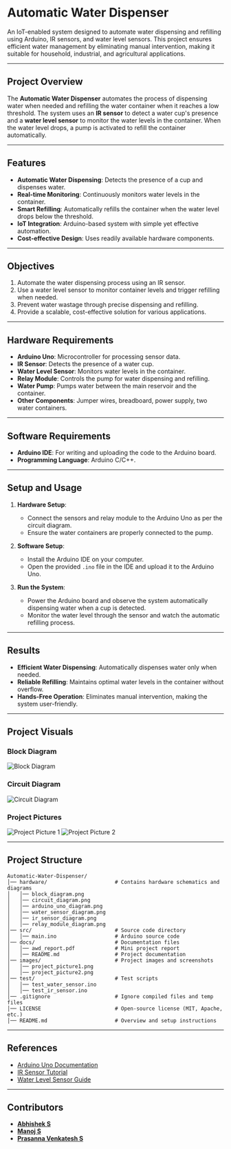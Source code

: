# Automatic Water Dispenser

An IoT-enabled system designed to automate water dispensing and refilling using Arduino, IR sensors, and water level sensors. This project ensures efficient water management by eliminating manual intervention, making it suitable for household, industrial, and agricultural applications.

---

## Project Overview

The **Automatic Water Dispenser** automates the process of dispensing water when needed and refilling the water container when it reaches a low threshold. The system uses an **IR sensor** to detect a water cup's presence and a **water level sensor** to monitor the water levels in the container. When the water level drops, a pump is activated to refill the container automatically.

---

## Features

- **Automatic Water Dispensing**: Detects the presence of a cup and dispenses water.
- **Real-time Monitoring**: Continuously monitors water levels in the container.
- **Smart Refilling**: Automatically refills the container when the water level drops below the threshold.
- **IoT Integration**: Arduino-based system with simple yet effective automation.
- **Cost-effective Design**: Uses readily available hardware components.

---

## Objectives

1. Automate the water dispensing process using an IR sensor.
2. Use a water level sensor to monitor container levels and trigger refilling when needed.
3. Prevent water wastage through precise dispensing and refilling.
4. Provide a scalable, cost-effective solution for various applications.

---

## Hardware Requirements

- **Arduino Uno**: Microcontroller for processing sensor data.
- **IR Sensor**: Detects the presence of a water cup.
- **Water Level Sensor**: Monitors water levels in the container.
- **Relay Module**: Controls the pump for water dispensing and refilling.
- **Water Pump**: Pumps water between the main reservoir and the container.
- **Other Components**: Jumper wires, breadboard, power supply, two water containers.

---

## Software Requirements

- **Arduino IDE**: For writing and uploading the code to the Arduino board.
- **Programming Language**: Arduino C/C++.

---

## Setup and Usage

1. **Hardware Setup**:
   - Connect the sensors and relay module to the Arduino Uno as per the circuit diagram.
   - Ensure the water containers are properly connected to the pump.

2. **Software Setup**:
   - Install the Arduino IDE on your computer.
   - Open the provided `.ino` file in the IDE and upload it to the Arduino Uno.

3. **Run the System**:
   - Power the Arduino board and observe the system automatically dispensing water when a cup is detected.
   - Monitor the water level through the sensor and watch the automatic refilling process.

---

## Results

- **Efficient Water Dispensing**: Automatically dispenses water only when needed.
- **Reliable Refilling**: Maintains optimal water levels in the container without overflow.
- **Hands-Free Operation**: Eliminates manual intervention, making the system user-friendly.

---

## Project Visuals

### Block Diagram
![Block Diagram](images/Block_Diagram.png)

### Circuit Diagram
![Circuit Diagram](images/Circuit_Diagram.png)

### Project Pictures
![Project Picture 1](images/Project_Picture_1.png)
![Project Picture 2](images/Project_Picture_2.png)

---

## Project Structure

```
Automatic-Water-Dispenser/
│── hardware/                      # Contains hardware schematics and diagrams
│   │── block_diagram.png
│   │── circuit_diagram.png
│   │── arduino_uno_diagram.png
│   │── water_sensor_diagram.png
│   │── ir_sensor_diagram.png
│   │── relay_module_diagram.png
│── src/                           # Source code directory
│   │── main.ino                   # Arduino source code
│── docs/                          # Documentation files
│   │── awd_report.pdf             # Mini project report
│   │── README.md                  # Project documentation
│── images/                        # Project images and screenshots
│   │── project_picture1.png
│   │── project_picture2.png
│── test/                          # Test scripts
│   │── test_water_sensor.ino
│   │── test_ir_sensor.ino
│── .gitignore                     # Ignore compiled files and temp files
│── LICENSE                        # Open-source license (MIT, Apache, etc.)
│── README.md                      # Overview and setup instructions
```

---

## References

- [Arduino Uno Documentation](https://www.arduino.cc/en/Guide/ArduinoUno)
- [IR Sensor Tutorial](https://www.tutorialspoint.com/arduino/arduino_ir_sensor.htm)
- [Water Level Sensor Guide](https://www.circuitdigest.com/tutorial/water-level-sensor-arduino-tutorial)

---

## Contributors
- **[Abhishek S](https://github.com/Abishek9342)**
- **[Manoj S](https://github.com/Jonam-2004)**
- **[Prasanna Venkatesh S](https://github.com/anna123venkat)**

